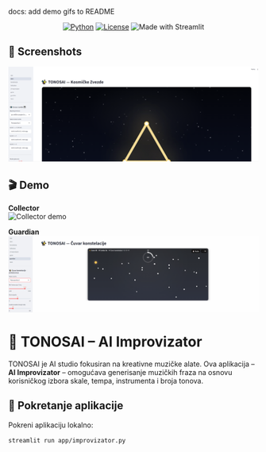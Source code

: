docs: add demo gifs to README
<p align="center">
  <a href="https://python.org"><img alt="Python" src="https://img.shields.io/badge/Python-3.10%2B-blue.svg"></a>
  <a href="LICENSE.md"><img alt="License" src="https://img.shields.io/badge/License-MIT-green.svg"></a>
  <img alt="Made with Streamlit" src="https://img.shields.io/badge/Made%20with-Streamlit-ff4b4b.svg">
</p>

## 📸 Screenshots
![Kosmičke Zvezde — screenshot](docs/screen_stars.png)

## 🎬 Demo

**Collector**  
![Collector demo](docs/demo_collector.gif)

**Guardian**  
![Guardian demo](docs/demo_guardian.gif)




# 🎵 TONOSAI – AI Improvizator

TONOSAI je AI studio fokusiran na kreativne muzičke alate. Ova aplikacija – **AI Improvizator** – omogućava generisanje muzičkih fraza na osnovu korisničkog izbora skale, tempa, instrumenta i broja tonova.

## 🚀 Pokretanje aplikacije

Pokreni aplikaciju lokalno:

```bash
streamlit run app/improvizator.py
